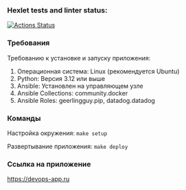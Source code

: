 ### Hexlet tests and linter status:
[![Actions Status](https://github.com/rgusseinov/devops-for-programmers-project-76/actions/workflows/hexlet-check.yml/badge.svg)](https://github.com/rgusseinov/devops-for-programmers-project-76/actions)

### Требования

Требованию к установке и запуску приложения:

1. Операционная система: Linux (рекомендуется Ubuntu)
2. Python: Версия 3.12 или выше
3. Ansible: Установлен на управляющем узле
4. Ansible Collections: community.docker
6. Ansible Roles: geerlingguy.pip, datadog.datadog

### Команды

Настройка окружения: `make setup`

Развертывание приложения: `make deploy`

### Ссылка на приложение

https://devops-app.ru

